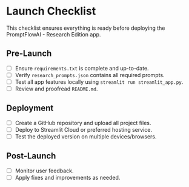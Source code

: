# Launch Checklist

This checklist ensures everything is ready before deploying the PromptFlowAI - Research Edition app.

## Pre-Launch
- [ ] Ensure `requirements.txt` is complete and up-to-date.
- [ ] Verify `research_prompts.json` contains all required prompts.
- [ ] Test all app features locally using `streamlit run streamlit_app.py`.
- [ ] Review and proofread `README.md`.

## Deployment
- [ ] Create a GitHub repository and upload all project files.
- [ ] Deploy to Streamlit Cloud or preferred hosting service.
- [ ] Test the deployed version on multiple devices/browsers.

## Post-Launch
- [ ] Monitor user feedback.
- [ ] Apply fixes and improvements as needed.
